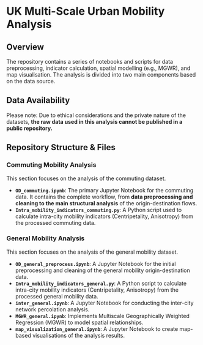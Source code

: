 # UK Multi-Scale Urban Mobility Analysis

## Overview
The repository contains a series of notebooks and scripts for data preprocessing, indicator calculation, spatial modelling (e.g., MGWR), and map visualisation. The analysis is divided into two main components based on the data source.

## Data Availability

Please note: Due to ethical considerations and the private nature of the datasets, **the raw data used in this analysis cannot be published in a public repository.**


## Repository Structure & Files

### Commuting Mobility Analysis

This section focuses on the analysis of the commuting dataset.

* **`OD_commuting.ipynb`**: The primary Jupyter Notebook for the commuting data. It contains the complete workflow, from **data preprocessing and cleaning to the main structural analysis** of the origin-destination flows.
* **`Intra_mobility_indicators_commuting.py`**: A Python script used to calculate intra-city mobility indicators (Centripetality, Anisotropy) from the processed commuting data.

### General Mobility Analysis

This section focuses on the analysis of the general mobility dataset.

* **`OD_general_preprocess.ipynb`**: A Jupyter Notebook for the initial preprocessing and cleaning of the general mobility origin-destination data.
* **`Intra_mobility_indicators_general.py`**: A Python script to calculate intra-city mobility indicators (Centripetality, Anisotropy) from the processed general mobility data.
* **`inter_general.ipynb`**: A Jupyter Notebook for conducting the inter-city network percolation analysis.
* **`MGWR_general.ipynb`**: Implements Multiscale Geographically Weighted Regression (MGWR) to model spatial relationships.
* **`map_visualization_general.ipynb`**: A Jupyter Notebook to create map-based visualisations of the analysis results.



